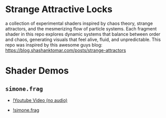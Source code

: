 # Strange Attractive Locks

a collection of experimental shaders inspired by chaos theory, strange attractors, and the mesmerizing flow of particle systems. Each fragment shader in this repo explores dynamic systems that balance between order and chaos, generating visuals that feel alive, fluid, and unpredictable. This repo was inspired by this awesome guys blog: https://blog.shashanktomar.com/posts/strange-attractors


# Shader Demos

## `simone.frag`

- [!Youtube Video (no audio)](https://youtu.be/Et_x2Z5HuJ4)

- [!simone.frag](https://github.com/user-attachments/assets/323eaa68-2042-4f58-ad1b-f85edf5f9f45)

